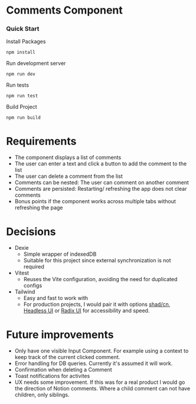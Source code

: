 # Comments Component

### Quick Start

Install Packages
```
npm install
```
Run development server
```
npm run dev
```

Run tests
```
npm run test
```

Build Project
```
npm run build
```

# Requirements
- The component displays a list of comments
- The user can enter a text and click a button to add the comment to the list
- The user can delete a comment from the list
- Comments can be nested: The user can comment on another comment
- Comments are persisted: Restarting/ refreshing the app does not clear comments
- Bonus points if the component works across multiple tabs without refreshing the page

# Decisions
- Dexie
  - Simple wrapper of indexedDB
  - Suitable for this project since external synchronization is not required
- Vitest
  - Reuses the Vite configuration, avoiding the need for duplicated configs
- Tailwind
  - Easy and fast to work with
  - For production projects, I would pair it with options [shad/cn](https://ui.shadcn.com/), [Headless UI](https://headlessui.com/) or [Radix UI](https://www.radix-ui.com/primitives) for accessibility and speed.

# Future improvements
- Only have one visible Input Component. For example using a context to keep track of the current clicked comment.
- Error handling for DB queries. Currently it's assumed it will work.
- Confirmation when deleting a Comment
- Toast notifications for activites
- UX needs some improvement. If this was for a real product I would go the direction of Notion comments. Where a child comment can not have children, only siblings.
